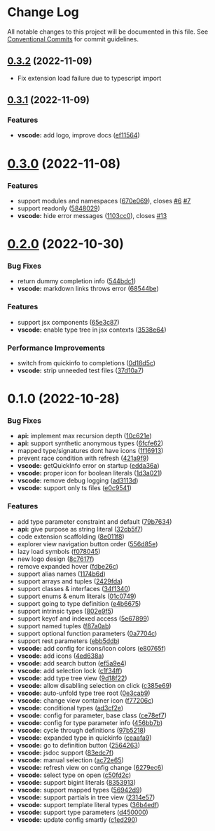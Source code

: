 # Change Log

All notable changes to this project will be documented in this file.
See [Conventional Commits](https://conventionalcommits.org) for commit guidelines.

## [0.3.2](https://github.com/mxsdev/ts-type-explorer/compare/v0.3.1...v0.3.2) (2022-11-09)

-   Fix extension load failure due to typescript import

## [0.3.1](https://github.com/mxsdev/ts-type-explorer/compare/v0.3.0...v0.3.1) (2022-11-09)

### Features

-   **vscode:** add logo, improve docs ([ef11564](https://github.com/mxsdev/ts-type-explorer/commit/ef1156484bb669b4781a3520ebfb7a30b6c1cc19))

# [0.3.0](https://github.com/mxsdev/ts-type-explorer/compare/v0.2.0...v0.3.0) (2022-11-08)

### Features

-   support modules and namespaces ([670e069](https://github.com/mxsdev/ts-type-explorer/commit/670e06970baf7040471aa5967a974a0d521f415a)), closes [#6](https://github.com/mxsdev/ts-type-explorer/issues/6) [#7](https://github.com/mxsdev/ts-type-explorer/issues/7)
-   support readonly ([5848029](https://github.com/mxsdev/ts-type-explorer/commit/5848029cfbe116727efa9ed28cc728ebb6dac544))
-   **vscode:** hide error messages ([1103cc0](https://github.com/mxsdev/ts-type-explorer/commit/1103cc0604dd05588cd17b3b46a8744aa6554477)), closes [#13](https://github.com/mxsdev/ts-type-explorer/issues/13)

# [0.2.0](https://github.com/mxsdev/ts-type-explorer/compare/v0.1.0...v0.2.0) (2022-10-30)

### Bug Fixes

-   return dummy completion info ([544bdc1](https://github.com/mxsdev/ts-type-explorer/commit/544bdc149b7d4e7d5f44048749ebf3ce834c829b))
-   **vscode:** markdown links throws error ([68544be](https://github.com/mxsdev/ts-type-explorer/commit/68544be6401ea6d06fca53a785672543276c9068))

### Features

-   support jsx components ([65e3c87](https://github.com/mxsdev/ts-type-explorer/commit/65e3c87d2f6b8017265bd455265056b06bb0e1db))
-   **vscode:** enable type tree in jsx contexts ([3538e64](https://github.com/mxsdev/ts-type-explorer/commit/3538e64b3676abff27c388ff89e4b80bb703cb3d))

### Performance Improvements

-   switch from quickinfo to completions ([0d18d5c](https://github.com/mxsdev/ts-type-explorer/commit/0d18d5cd4538d04c94a94da7452754f695cfacf9))
-   **vscode:** strip unneeded test files ([37d10a7](https://github.com/mxsdev/ts-type-explorer/commit/37d10a76e615ef4743acbecc62341958e78fc7be))

# 0.1.0 (2022-10-28)

### Bug Fixes

-   **api:** implement max recursion depth ([10c621e](https://github.com/mxsdev/ts-type-explorer/commit/10c621e5af85e65716524822b621ee48c728d6af))
-   **api:** support synthetic anonymous types ([6fcfe62](https://github.com/mxsdev/ts-type-explorer/commit/6fcfe62c358f81969efa44c6889323a8bbc18266))
-   mapped type/signatures dont have icons ([1f16913](https://github.com/mxsdev/ts-type-explorer/commit/1f169138911c83b8c3e4cf604a22fb48ab1ef247))
-   prevent race condition with refresh ([421a9f9](https://github.com/mxsdev/ts-type-explorer/commit/421a9f962f610fe7ba8fd0d3eeb63e939248bd14))
-   **vscode:** getQuickInfo error on startup ([edda36a](https://github.com/mxsdev/ts-type-explorer/commit/edda36a0e06d1900d3b490dc23240237355c6b39))
-   **vscode:** proper icon for boolean literals ([1d3a021](https://github.com/mxsdev/ts-type-explorer/commit/1d3a0214192c94060e07187aba8ac6dba254a242))
-   **vscode:** remove debug logging ([ad3113d](https://github.com/mxsdev/ts-type-explorer/commit/ad3113d8bac5656f468d33f47b3813080330ca8f))
-   **vscode:** support only ts files ([e0c9541](https://github.com/mxsdev/ts-type-explorer/commit/e0c9541799317dfb33d16a8fa16a5c3fbe1b06c9))

### Features

-   add type parameter constraint and default ([79b7634](https://github.com/mxsdev/ts-type-explorer/commit/79b763450972d9f38dc7c8262e70386fd513ebc3))
-   **api:** give purpose as string literal ([32cb5f7](https://github.com/mxsdev/ts-type-explorer/commit/32cb5f79dcbce37ced4766a1d252b5c856b0be38))
-   code extension scaffolding ([8e011f8](https://github.com/mxsdev/ts-type-explorer/commit/8e011f808ad2d8e7e71fa874664e0c8a5eb88b72))
-   explorer view navigation button order ([556d85e](https://github.com/mxsdev/ts-type-explorer/commit/556d85ea13262b82158e52cb1d04fbf27cda0c50))
-   lazy load symbols ([f078045](https://github.com/mxsdev/ts-type-explorer/commit/f0780452a722da283a2bce8107e79fe23b4dc1fd))
-   new logo design ([8c7617f](https://github.com/mxsdev/ts-type-explorer/commit/8c7617f5b40453b77f41ee03740bacc2dc45976c))
-   remove expanded hover ([fdbe26c](https://github.com/mxsdev/ts-type-explorer/commit/fdbe26c4a10d39e6ad83bf4926830e8cec23dc32))
-   support alias names ([1174b6d](https://github.com/mxsdev/ts-type-explorer/commit/1174b6dba6579dc4606b06054763bd8f3c2c4a32))
-   support arrays and tuples ([2429fda](https://github.com/mxsdev/ts-type-explorer/commit/2429fdac148a5c8c32843fd19a214c283d952e35))
-   support classes & interfaces ([34f1340](https://github.com/mxsdev/ts-type-explorer/commit/34f134059680c956b6051bfc05fa71f0db0b2fb7))
-   support enums & enum literals ([01c0749](https://github.com/mxsdev/ts-type-explorer/commit/01c074979abd3870bcb0e47c987a0fac26211439))
-   support going to type definition ([e4b6675](https://github.com/mxsdev/ts-type-explorer/commit/e4b66757d7157cd485876b43fca382007c4406e7))
-   support intrinsic types ([802e9f5](https://github.com/mxsdev/ts-type-explorer/commit/802e9f512139c8c0859c9293aecabf40ac8a7fd4))
-   support keyof and indexed access ([5e67899](https://github.com/mxsdev/ts-type-explorer/commit/5e6789924cd2d0184e3462645a3fe3ff3a6fd0d0))
-   support named tuples ([f87a0ab](https://github.com/mxsdev/ts-type-explorer/commit/f87a0ab285609ab56f81fd5696a2fa4b8e012bad))
-   support optional function parameters ([0a7704c](https://github.com/mxsdev/ts-type-explorer/commit/0a7704ccb882ed35e596b4221d22373a44b5fe9b))
-   support rest parameters ([ebb5ddb](https://github.com/mxsdev/ts-type-explorer/commit/ebb5ddba158f797dc73e171eef92141cbfe19e78))
-   **vscode:** add config for icons/icon colors ([e80765f](https://github.com/mxsdev/ts-type-explorer/commit/e80765fcd0735e0f84aafd993fbde03835d70257))
-   **vscode:** add icons ([4ed638a](https://github.com/mxsdev/ts-type-explorer/commit/4ed638ac0b4684253ce0ff9967d243303b9c30a2))
-   **vscode:** add search button ([ef5a9e4](https://github.com/mxsdev/ts-type-explorer/commit/ef5a9e4ba83ab428c9d0d4c0f97ce3ac974de5da))
-   **vscode:** add selection lock ([c1f34ff](https://github.com/mxsdev/ts-type-explorer/commit/c1f34ff9f1f1c4a3668966d6fcfa640c2312f242))
-   **vscode:** add type tree view ([9d18f22](https://github.com/mxsdev/ts-type-explorer/commit/9d18f220404cf68259ac34226eef0ad5a5c4627c))
-   **vscode:** allow disablling selection on click ([c385e69](https://github.com/mxsdev/ts-type-explorer/commit/c385e69bd775017b52b302dadc8de405d98b9c47))
-   **vscode:** auto-unfold type tree root ([0e3cab9](https://github.com/mxsdev/ts-type-explorer/commit/0e3cab9b1eb08942ac42d7a3b2fe85f7a280b264))
-   **vscode:** change view container icon ([f77206c](https://github.com/mxsdev/ts-type-explorer/commit/f77206c4ae2f8adf9b17f9688406bfe5d2b76f66))
-   **vscode:** conditional types ([ad3cf2e](https://github.com/mxsdev/ts-type-explorer/commit/ad3cf2e34e55c12dedb3b230e08efff72d83a820))
-   **vscode:** config for parameter, base class ([ce78ef7](https://github.com/mxsdev/ts-type-explorer/commit/ce78ef7e78b60f23037b13c19464a0d4dada3011))
-   **vscode:** config for type parameter info ([456bb7b](https://github.com/mxsdev/ts-type-explorer/commit/456bb7bd186aadb523019f724ac8919d1cb06ab5))
-   **vscode:** cycle through definitions ([97b5218](https://github.com/mxsdev/ts-type-explorer/commit/97b521898a8bbceec624d3c60526dd155e67c9b2))
-   **vscode:** expanded type in quickinfo ([ceaafa9](https://github.com/mxsdev/ts-type-explorer/commit/ceaafa9b04efe208e0ad9a2ff5c47d0d17a60847))
-   **vscode:** go to definition button ([2564263](https://github.com/mxsdev/ts-type-explorer/commit/2564263ed34123cac39ea203a69593c524bc82dd))
-   **vscode:** jsdoc support ([83edc7f](https://github.com/mxsdev/ts-type-explorer/commit/83edc7f120d244f6b1f667d2ad6f80e1747a581c))
-   **vscode:** manual selection ([ac72e65](https://github.com/mxsdev/ts-type-explorer/commit/ac72e65150d49c11f4f04d1946e9205a4521f459))
-   **vscode:** refresh view on config change ([6279ec6](https://github.com/mxsdev/ts-type-explorer/commit/6279ec601da481fc2d52adac3e4076bb77c5cb9b))
-   **vscode:** select type on open ([c50fd2c](https://github.com/mxsdev/ts-type-explorer/commit/c50fd2c540c73c8e4e3f8e04cf28d8b1a935f7e5))
-   **vscode:** support bigint literals ([8353913](https://github.com/mxsdev/ts-type-explorer/commit/8353913670425608351b2a8110bdfa83c284cbdb))
-   **vscode:** support mapped types ([56942d9](https://github.com/mxsdev/ts-type-explorer/commit/56942d927cbf86d3b54aa175f65add9afecdc4d3))
-   **vscode:** support partials in tree view ([2314e57](https://github.com/mxsdev/ts-type-explorer/commit/2314e57583c26e60485d6535ec0c1776b2a80efa))
-   **vscode:** support template literal types ([36b4edf](https://github.com/mxsdev/ts-type-explorer/commit/36b4edf24b761b59734029d9f1232d489e0c8e1a))
-   **vscode:** support type parameters ([d450000](https://github.com/mxsdev/ts-type-explorer/commit/d450000afed19498eb4c1882529e67cfc43eee28))
-   **vscode:** update config smartly ([c1ed290](https://github.com/mxsdev/ts-type-explorer/commit/c1ed290b71b977e36be2c7266d9486c4b44a64f8))
